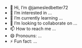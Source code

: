 - 👋 Hi, I’m @jamesledbetter72
- 👀 I’m interested in ...
- 🌱 I’m currently learning ...
- 💞️ I’m looking to collaborate on ...
- 📫 How to reach me ...
- 😄 Pronouns: ...
- ⚡ Fun fact: ...

<!---
jamesledbetter72/jamesledbetter72 is a ✨ special ✨ repository because its `README.md` (this file) appears on your GitHub profile.
You can click the Preview link to take a look at your changes.
--->
